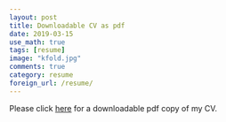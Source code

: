 ```yaml
---
layout: post
title: Downloadable CV as pdf
date: 2019-03-15
use_math: true
tags: [resume]
image: "kfold.jpg"
comments: true
category: resume
foreign_url: /resume/
---
```

Please click
<a class="reference external" href="{{ site.url }}/assets/CV/CV.pdf">here</a>
for a downloadable pdf copy of my CV.

<!--
<hr class="with-margin">

<div class="list-of-contents">
  <h4>Contents</h4>
  <ul></ul>
</div>

<hr class="with-margin">
<h4 class="header" id="intro">Introducing ... </h4>
<hr class="with-margin">

<!--
Use this tag to add external links
foreign_url: https://jaan.io/what-is-variational-autoencoder-vae-tutorial/
-->
